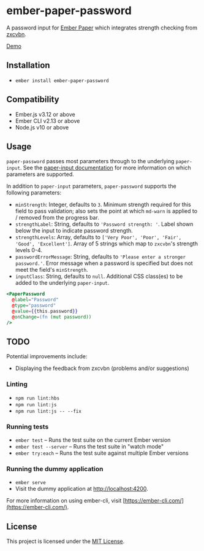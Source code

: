 # ember-paper-password

A password input for [Ember Paper](https://github.com/miguelcobain/ember-paper) which integrates strength checking from [zxcvbn](https://github.com/dropbox/zxcvbn).

[Demo](https://developers.linc-ed.com/ember-paper-password/)

## Installation

* `ember install ember-paper-password`

## Compatibility

* Ember.js v3.12 or above
* Ember CLI v2.13 or above
* Node.js v10 or above

## Usage

`paper-password` passes most parameters through to the underlying `paper-input`.  See the [paper-input documentation](http://miguelcobain.github.io/ember-paper/#/components/input) for more information on which parameters are supported.

In addition to `paper-input` parameters, `paper-password` supports the following parameters:
* `minStrength`: Integer, defaults to `3`.  Minimum strength required for this field to pass validation; also sets the point at which `md-warn` is applied to / removed from the progress bar.
* `strengthLabel`: String, defaults to `'Password strength: '`.  Label shown below the input to indicate password strength.
* `strengthLevels`: Array, defaults to `['Very Poor', 'Poor', 'Fair', 'Good', 'Excellent']`.  Array of 5 strings which map to `zxcvbn`'s strength levels 0-4.
* `passwordErrorMessage`: String, defaults to `'Please enter a stronger password.'`.  Error message when a password is specified but does not meet the field's `minStrength`.
* `inputClass`: String, defaults to `null`.  Additional CSS class(es) to be added to the underlying `paper-input`.

```hbs
<PaperPassword
  @label="Password"
  @type="password"
  @value={{this.password}}
  @onChange=(fn (mut password))
/>
````

## TODO

Potential improvements include:
* Displaying the feedback from zxcvbn (problems and/or suggestions)

### Linting

* `npm run lint:hbs`
* `npm run lint:js`
* `npm run lint:js -- --fix`

### Running tests

* `ember test` – Runs the test suite on the current Ember version
* `ember test --server` – Runs the test suite in "watch mode"
* `ember try:each` – Runs the test suite against multiple Ember versions

### Running the dummy application

* `ember serve`
* Visit the dummy application at [http://localhost:4200](http://localhost:4200).

For more information on using ember-cli, visit [https://ember-cli.com/](https://ember-cli.com/).

## License

This project is licensed under the [MIT License](LICENSE.md).
